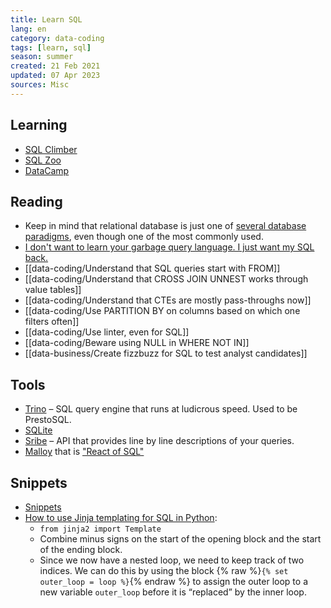 ```yaml
---
title: Learn SQL
lang: en
category: data-coding
tags: [learn, sql]
season: summer
created: 21 Feb 2021
updated: 07 Apr 2023
sources: Misc
---
```


## Learning
- [SQL Climber](https://www.sqlclimber.com/assignments/beginner)
- [SQL Zoo](https://sqlzoo.net/wiki/SQL_Tutorial)
- [DataCamp](https://campus.datacamp.com/courses/introduction-to-sql/)

## Reading
- Keep in mind that relational database is just one of [several database paradigms](https://www.youtube.com/watch?v=W2Z7fbCLSTw), even though one of the most commonly used.
- [I don't want to learn your garbage query language. I just want my SQL back.](https://erikbern.com/2018/08/30/i-dont-want-to-learn-your-garbage-query-language.html)
- [[data-coding/Understand that SQL queries start with FROM]]
- [[data-coding/Understand that CROSS JOIN UNNEST works through value tables]]
- [[data-coding/Understand that CTEs are mostly pass-throughs now]]
- [[data-coding/Use PARTITION BY on columns based on which one filters often]]
- [[data-coding/Use linter, even for SQL]]
- [[data-coding/Beware using NULL in WHERE NOT IN]]
- [[data-business/Create fizzbuzz for SQL to test analyst candidates]]

## Tools
- [Trino](https://trino.io/) – SQL query engine that runs at ludicrous speed. Used to be PrestoSQL.
- [SQLite](https://sqliteonline.com/)
- [Sribe](https://scribedata.app/) – API that provides line by line descriptions of your queries.
- [Malloy](https://github.com/looker-open-source/malloy) that is ["React of SQL"](https://roundup.getdbt.com/p/lots-going-on-metrics-malloy-sanity)

## Snippets
- [Snippets](https://sql-snippets.count.co/)
- [How to use Jinja templating for SQL in Python](https://geoffruddock.com/sql-jinja-templating/):
  - `from jinja2 import Template`
  - Combine minus signs on the start of the opening block and the start of the ending block.
  - Since we now have a nested loop, we need to keep track of two indices. We can do this by using the block {% raw %}`{% set outer_loop = loop %}`{% endraw %} to assign the outer loop to a new variable `outer_loop` before it is “replaced” by the inner loop.
